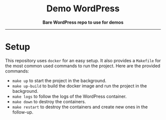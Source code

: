 <div align="center">
  <h1>Demo WordPress</h1>
  <strong>Bare WordPress repo to use for demos</strong>
</div>

<hr>

# Setup

This repository uses `docker` for an easy setup. It also provides a `Makefile` for the most common used commands to run the project. Here are the provided commands:

- `make up` to start the project in the background.
- `make up-build` to build the docker image and run the project in the background.
- `make logs` to follow the logs of the WordPress container.
- `make down` to destroy the containers.
- `make restart` to destroy the containers and create new ones in the follow-up.

